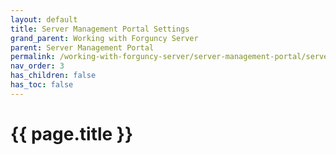 ```yaml
---
layout: default
title: Server Management Portal Settings
grand_parent: Working with Forguncy Server
parent: Server Management Portal
permalink: /working-with-forguncy-server/server-management-portal/server-management-portal-settings/
nav_order: 3
has_children: false
has_toc: false
---
```


# {{ page.title }}

